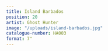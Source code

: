 ```yaml
---
title: Island Barbados
position: 20
artist: Ghost Hunter
image: "/uploads/island-barbados.jpg"
catalogue-number: HA003
format: 7"
---
```


